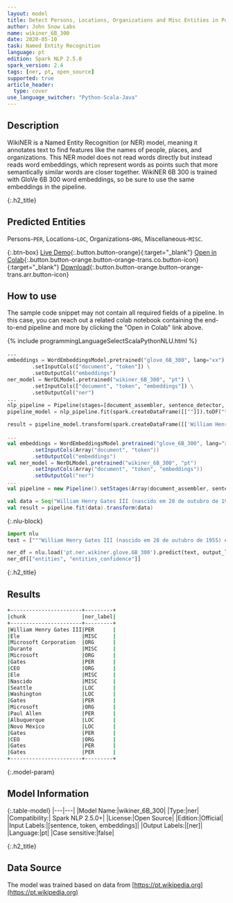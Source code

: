 ```yaml
---
layout: model
title: Detect Persons, Locations, Organizations and Misc Entities in Portuguese (WikiNER 6B 300)
author: John Snow Labs
name: wikiner_6B_300
date: 2020-05-10
task: Named Entity Recognition
language: pt
edition: Spark NLP 2.5.0
spark_version: 2.4
tags: [ner, pt, open_source]
supported: true
article_header:
  type: cover
use_language_switcher: "Python-Scala-Java"
---
```


## Description
WikiNER is a Named Entity Recognition (or NER) model, meaning it annotates text to find features like the names of people, places, and organizations. This NER model does not read words directly but instead reads word embeddings, which represent words as points such that more semantically similar words are closer together. WikiNER 6B 300 is trained with GloVe 6B 300 word embeddings, so be sure to use the same embeddings in the pipeline.

{:.h2_title}
## Predicted Entities 
Persons-`PER`, Locations-`LOC`, Organizations-`ORG`, Miscellaneous-`MISC`.


{:.btn-box}
[Live Demo](https://demo.johnsnowlabs.com/public/NER_PT){:.button.button-orange}{:target="_blank"}
[Open in Colab](https://colab.research.google.com/github/JohnSnowLabs/spark-nlp-workshop/blob/master/tutorials/streamlit_notebooks/NER_PT.ipynb){:.button.button-orange.button-orange-trans.co.button-icon}{:target="_blank"}
[Download](https://s3.amazonaws.com/auxdata.johnsnowlabs.com/public/models/wikiner_6B_300_pt_2.5.0_2.4_1588495233641.zip){:.button.button-orange.button-orange-trans.arr.button-icon}

## How to use

The sample code snippet may not contain all required fields of a pipeline. In this case, you can reach out a related colab notebook containing the end-to-end pipeline and more by clicking the "Open in Colab" link above.
 

<div class="tabs-box" markdown="1">

{% include programmingLanguageSelectScalaPythonNLU.html %}

```python
...
embeddings = WordEmbeddingsModel.pretrained("glove_6B_300", lang="xx") \
        .setInputCols(["document", "token"]) \
        .setOutputCol("embeddings")
ner_model = NerDLModel.pretrained("wikiner_6B_300", "pt") \
        .setInputCols(["document", "token", "embeddings"]) \
        .setOutputCol("ner")
...        
nlp_pipeline = Pipeline(stages=[document_assembler, sentence_detector, tokenizer, embeddings, ner_model, ner_converter])
pipeline_model = nlp_pipeline.fit(spark.createDataFrame([[""]]).toDF("text"))

result = pipeline_model.transform(spark.createDataFrame([['William Henry Gates III (nascido em 28 de outubro de 1955) é um magnata americano de negócios, desenvolvedor de software, investidor e filantropo. Ele é mais conhecido como co-fundador da Microsoft Corporation. Durante sua carreira na Microsoft, Gates ocupou os cargos de presidente, diretor executivo (CEO), presidente e diretor de arquitetura de software, além de ser o maior acionista individual até maio de 2014. Ele é um dos empreendedores e pioneiros mais conhecidos da revolução dos microcomputadores nas décadas de 1970 e 1980. Nascido e criado em Seattle, Washington, Gates co-fundou a Microsoft com o amigo de infância Paul Allen em 1975, em Albuquerque, Novo México; tornou-se a maior empresa de software de computador pessoal do mundo. Gates liderou a empresa como presidente e CEO até deixar o cargo em janeiro de 2000, mas ele permaneceu como presidente e tornou-se arquiteto-chefe de software. No final dos anos 90, Gates foi criticado por suas táticas de negócios, que foram consideradas anticompetitivas. Esta opinião foi confirmada por várias decisões judiciais. Em junho de 2006, Gates anunciou que iria passar para um cargo de meio período na Microsoft e trabalhar em período integral na Fundação Bill & Melinda Gates, a fundação de caridade privada que ele e sua esposa, Melinda Gates, estabeleceram em 2000. Ele gradualmente transferiu seus deveres para Ray Ozzie e Craig Mundie. Ele deixou o cargo de presidente da Microsoft em fevereiro de 2014 e assumiu um novo cargo como consultor de tecnologia para apoiar a recém-nomeada CEO Satya Nadella.']], ["text"]))
```

```scala
...
val embeddings = WordEmbeddingsModel.pretrained("glove_6B_300", lang="xx")
        .setInputCols(Array("document", "token"))
        .setOutputCol("embeddings")
val ner_model = NerDLModel.pretrained("wikiner_6B_300", "pt")
        .setInputCols(Array("document", "token", "embeddings"))
        .setOutputCol("ner")
...
val pipeline = new Pipeline().setStages(Array(document_assembler, sentence_detector, tokenizer, embeddings, ner_model, ner_converter))

val data = Seq("William Henry Gates III (nascido em 28 de outubro de 1955) é um magnata americano de negócios, desenvolvedor de software, investidor e filantropo. Ele é mais conhecido como co-fundador da Microsoft Corporation. Durante sua carreira na Microsoft, Gates ocupou os cargos de presidente, diretor executivo (CEO), presidente e diretor de arquitetura de software, além de ser o maior acionista individual até maio de 2014. Ele é um dos empreendedores e pioneiros mais conhecidos da revolução dos microcomputadores nas décadas de 1970 e 1980. Nascido e criado em Seattle, Washington, Gates co-fundou a Microsoft com o amigo de infância Paul Allen em 1975, em Albuquerque, Novo México; tornou-se a maior empresa de software de computador pessoal do mundo. Gates liderou a empresa como presidente e CEO até deixar o cargo em janeiro de 2000, mas ele permaneceu como presidente e tornou-se arquiteto-chefe de software. No final dos anos 90, Gates foi criticado por suas táticas de negócios, que foram consideradas anticompetitivas. Esta opinião foi confirmada por várias decisões judiciais. Em junho de 2006, Gates anunciou que iria passar para um cargo de meio período na Microsoft e trabalhar em período integral na Fundação Bill & Melinda Gates, a fundação de caridade privada que ele e sua esposa, Melinda Gates, estabeleceram em 2000. Ele gradualmente transferiu seus deveres para Ray Ozzie e Craig Mundie. Ele deixou o cargo de presidente da Microsoft em fevereiro de 2014 e assumiu um novo cargo como consultor de tecnologia para apoiar a recém-nomeada CEO Satya Nadella.").toDF("text")
val result = pipeline.fit(data).transform(data)
```

{:.nlu-block}
```python
import nlu
text = ["""William Henry Gates III (nascido em 28 de outubro de 1955) é um magnata americano de negócios, desenvolvedor de software, investidor e filantropo. Ele é mais conhecido como co-fundador da Microsoft Corporation. Durante sua carreira na Microsoft, Gates ocupou os cargos de presidente, diretor executivo (CEO), presidente e diretor de arquitetura de software, além de ser o maior acionista individual até maio de 2014. Ele é um dos empreendedores e pioneiros mais conhecidos da revolução dos microcomputadores nas décadas de 1970 e 1980. Nascido e criado em Seattle, Washington, Gates co-fundou a Microsoft com o amigo de infância Paul Allen em 1975, em Albuquerque, Novo México; tornou-se a maior empresa de software de computador pessoal do mundo. Gates liderou a empresa como presidente e CEO até deixar o cargo em janeiro de 2000, mas ele permaneceu como presidente e tornou-se arquiteto-chefe de software. No final dos anos 90, Gates foi criticado por suas táticas de negócios, que foram consideradas anticompetitivas. Esta opinião foi confirmada por várias decisões judiciais. Em junho de 2006, Gates anunciou que iria passar para um cargo de meio período na Microsoft e trabalhar em período integral na Fundação Bill & Melinda Gates, a fundação de caridade privada que ele e sua esposa, Melinda Gates, estabeleceram em 2000. Ele gradualmente transferiu seus deveres para Ray Ozzie e Craig Mundie. Ele deixou o cargo de presidente da Microsoft em fevereiro de 2014 e assumiu um novo cargo como consultor de tecnologia para apoiar a recém-nomeada CEO Satya Nadella."""]

ner_df = nlu.load('pt.ner.wikiner.glove.6B_300').predict(text, output_level = "chunk")
ner_df[["entities", "entities_confidence"]]
```
</div>

{:.h2_title}
## Results

```bash
+-----------------------+---------+
|chunk                  |ner_label|
+-----------------------+---------+
|William Henry Gates III|PER      |
|Ele                    |MISC     |
|Microsoft Corporation  |ORG      |
|Durante                |MISC     |
|Microsoft              |ORG      |
|Gates                  |PER      |
|CEO                    |ORG      |
|Ele                    |MISC     |
|Nascido                |MISC     |
|Seattle                |LOC      |
|Washington             |LOC      |
|Gates                  |PER      |
|Microsoft              |ORG      |
|Paul Allen             |PER      |
|Albuquerque            |LOC      |
|Novo México            |LOC      |
|Gates                  |PER      |
|CEO                    |ORG      |
|Gates                  |PER      |
|Gates                  |PER      |
+-----------------------+---------+
```

{:.model-param}
## Model Information

{:.table-model}
|---|---|
|Model Name:|wikiner_6B_300|
|Type:|ner|
|Compatibility:| Spark NLP 2.5.0+|
|License:|Open Source|
|Edition:|Official|
|Input Labels:|[sentence, token, embeddings]|
|Output Labels:|[ner]|
|Language:|pt|
|Case sensitive:|false|


{:.h2_title}
## Data Source
The model was trained based on data from [https://pt.wikipedia.org](https://pt.wikipedia.org)